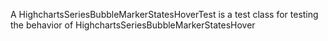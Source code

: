 A HighchartsSeriesBubbleMarkerStatesHoverTest is a test class for testing the behavior of HighchartsSeriesBubbleMarkerStatesHover